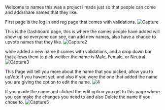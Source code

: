 Welcome to names this was a project i made just so that people can come and add/share names that they like.

First page is the log in and reg page that comes with validations.
![Capture](https://user-images.githubusercontent.com/95673926/167872694-5f0dd897-d2db-480c-8161-f55dccf73494.PNG)

This is the Dashboard page, this is where the names people have added will show up so everyone can see, can add new names,
also have a chance to upvote names that they like.
![Capture2](https://user-images.githubusercontent.com/95673926/167872891-eb25b5e3-404a-426d-bb8a-88db907b23bd.PNG)

while added a new name it comes with validations, and a drop down bar that allows them to pick weither the name is Male, Female, or Neutral.
![Capture3](https://user-images.githubusercontent.com/95673926/167873579-84afb83c-67d1-41c2-89e7-d14083fb20ae.PNG)

This Page will tell you more about the name that you picked, allow you to upVote if you havent yet, and also if you were
the one that added the name you are giving the option to edit the name.
![4](https://user-images.githubusercontent.com/95673926/167874296-6ef07c2e-9302-46b5-8a0a-c9945f7e7d67.PNG)

If you made the name and clicked the edit option you get to this page where you can make the changes you need to
and also Delete the name if you chose to.
![Capture5](https://user-images.githubusercontent.com/95673926/167874607-9c625d46-66c3-4946-9cda-12bd6e6907d7.PNG)
